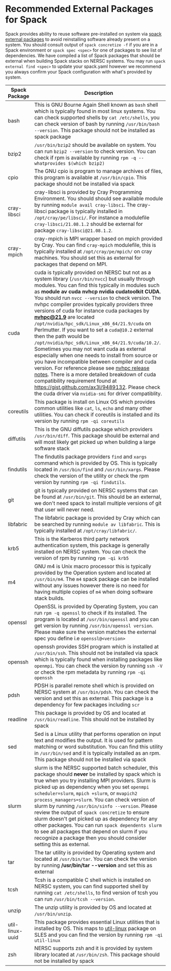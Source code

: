 # Recommended External Packages for Spack

Spack provides ability to reuse software pre-installed on system via [spack external packages](https://spack.readthedocs.io/en/latest/build_settings.html#external-packages) to avoid reinstalling software already present on a system. You should consult output of `spack concretize -f` if you are in a
Spack environment or `spack spec <spec>` for one of packages to see list of dependencies. We have compiled a list of Spack packages that should be external when building Spack stacks on NERSC systems. You may run `spack external find <spec>` to update your spack.yaml however we recommend you always confirm your Spack configuration with what's provided by system.


| Spack Package | Description  |
| ------------- | ------------ |
| bash | This is GNU Bourne Again Shell known as `bash` shell which is typically found in most linux systems. You can check supported shells by `cat /etc/shells`, you can check version of bash by running `/usr/bin/bash --version`. This package should not be installed as spack package |
| bzip2         | `/usr/bin/bzip2` should be available on system. You can run `bzip2 --version` to check version. You can check if rpm is available by running `rpm -q --whatprovides $(which bzip2)` |
| cpio | The GNU cpio is program to manage archives of files, this program is available at `/usr/bin/cpio`. This package should not be installed via spack
| cray-libsci |  cray-libsci is provided by Cray Programming Environment. You should should see available module by running `module avail cray-libsci`. The cray-libsci package is typically installed in `/opt/cray/pe/libsci/`. For instance a modulefile `cray-libsci/21.08.1.2` should be external for package `cray-libsci@21.08.1.2`.  |
| cray-mpich | cray-mpich is MPI wrapper based on mpich provided by Cray. You can find `cray-mpich` modulefile, this is typically installed at `/opt/cray/pe/mpich/` on cray machines. You should set this as external for packages that depend on MPI. |
| cuda | cuda is typically provided on NERSC but not as a system library (`/usr/bin/nvcc`) but usually through modules. You can find this typically in modules such as **module av cuda nvhcp nvidia cudatoolkit CUDA**. You should run `nvcc --version` to check version. The nvhpc compiler provides typically providers three versions of cuda for instance cuda packages by **nvhpc@21.9** are located `/opt/nvidia/hpc_sdk/Linux_x86_64/21.9/cuda` on Perlmutter. If you want to set a `cuda@10.2` external then the path would be `/opt/nvidia/hpc_sdk/Linux_x86_64/21.9/cuda/10.2/`. Sometimes you may not want cuda as external especially when one needs to install from source or you have incompatible between compiler and cuda version. For reference please see [nvhpc release notes](https://docs.nvidia.com/hpc-sdk/hpc-sdk-release-notes/index.html). There is a more detailed breakdown of cuda compatibility requirement found at https://gist.github.com/ax3l/9489132. Please check the cuda driver via `nvidia-smi` for driver compatiblity. |
| coreutils | This package is install on Linux OS which provides common utilities like `cat`, `ls`, `echo` and many other utilities. You can check if coreutils is installed and its version by running `rpm -qi coreutils` |
| diffutils | This is the GNU diffutils package which providers `/usr/bin/diff`. This package should be external and will most likely get picked up when building a large software stack |
| findutils | The findutils package providers `find` and `xargs` command which is provided by OS. This is typically located in `/usr/bin/find` and `/usr/bin/xargs`. Please check the version of the utility or check the rpm version by running `rpm -qi findutils`. |
| git | git is typically provided on NERSC systems that can be found at `/usr/bin/git`. This should be an external, we don't need spack to install multiple versions of git that user will never need. |
| libfabric | The libfabric package is provided by Cray which can be searched by running `module av libfabric`. This is typically installed at `/opt/cray/libfabric/`. |
| krb5 | This is the Kerberos third party network authentication system, this package is generally installed on NERSC system. You can check the version of rpm by running `rpm -qi krb5`
| m4 | GNU m4 is Unix macro processor this is typically provided by the Operation system and located at `/usr/bin/m4`. The `m4` spack package can be installed without any issues however there is no need for having multiple copies of `m4` when doing software stack builds. |
| openssl | OpenSSL is provided by Operating System, you can run `rpm -q openssl` to check if its installed. The program is located at `/usr/bin/openssl` and you can get version by running `/usr/bin/openssl version`. Please make sure the version matches the external spec you define i.e `openssl@<version>` |
| openssh | openssh provides SSH program which is installed at `/usr/bin/ssh`. This should not be installed via spack which is typically found when installing packages like `openmpi`. You can check the version by running `ssh -V` or check the rpm metadata by running `rpm -qi openssh` |
| pdsh | PDSH is parallel remote shell which is provided on NERSC system at `/usr/bin/pdsh`. You can check the version and set this as external. This package is a dependency for few packages including `scr` |
| readline | This package is provided by OS and located at `/usr/bin/readline`. This should not be installed by spack |
| sed | Sed is a Linux utility that performs operation on input text and modifies the output. It is used for pattern matching or word substitution. You can find this utility in `/usr/bin/sed` and it is typically installed as an rpm. This package should not be installed via spack
| slurm | slurm is the NERSC supported batch scheduler, this package should **never** be installed by spack which is true when you try installing MPI providers. Slurm is picked up as dependency when you set `openmpi scheduler=slurm`, `mpich +slurm`, or `mvapich2 process_managers=slurm`. You can check version of slurm by running `/usr/bin/sinfo --version`. Please review the output of `spack concretize` to ensure slurm doesn't get picked up as dependency for any other packages. You can run `spack dependents slurm` to see all packages that depend on slurm if you recognize a package then you should consider setting this as external. |
| tar | The tar utility is provided by Operating system and located at `/usr/bin/tar`. You can check the version by running **/usr/bin/tar --version**  and set this as external |
| tcsh | Tcsh is a compatible C shell which is installed on NERSC system, you can find supported shell by running `cat /etc/shells`, to find version of tcsh you can run `/usr/bin/tcsh --version`.
| unzip | The unzip utility is provided by OS and located at `/usr/bin/unzip`. |
| util-linux-uuid | This package provides essential Linux utilities that is installed by OS. This maps to [util-linux](https://software.opensuse.org/package/util-linux) package on SLES and you can find the version by running `rpm -qi util-linux` |
| zsh | NERSC supports zsh and it is provided by system library located at `/usr/bin/zsh`. This package should not be installed by spack |


